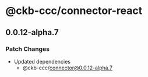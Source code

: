# @ckb-ccc/connector-react

## 0.0.12-alpha.7

### Patch Changes

- Updated dependencies
  - @ckb-ccc/connector@0.0.12-alpha.7
